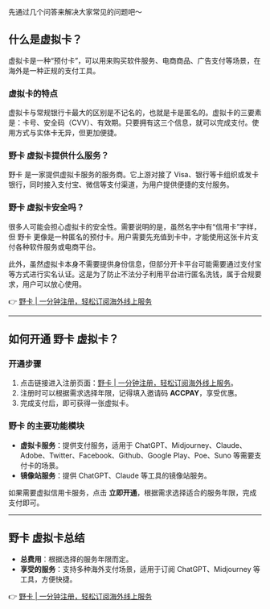 先通过几个问答来解决大家常见的问题吧～

## 什么是虚拟卡？

虚拟卡是一种“预付卡”，可以用来购买软件服务、电商商品、广告支付等场景，在海外是一种正规的支付工具。

### 虚拟卡的特点

虚拟卡与常规银行卡最大的区别是不记名的，也就是卡是匿名的。虚拟卡的三要素是：卡号、安全码（CVV）、有效期。只要拥有这三个信息，就可以完成支付。使用方式与实体卡无异，但更加便捷。

### 野卡 虚拟卡提供什么服务？

野卡 是一家提供虚拟卡服务的服务商。它上游对接了 Visa、银行等卡组织或发卡银行，同时接入支付宝、微信等支付渠道，为用户提供便捷的支付服务。

### 野卡 虚拟卡安全吗？

很多人可能会担心虚拟卡的安全性。需要说明的是，虽然名字中有“信用卡”字样，但 野卡 更像是一种匿名的预付卡。用户需要先充值到卡中，才能使用这张卡片支付各种软件服务或电商平台。

此外，虽然虚拟卡本身不需要提供身份信息，但部分开卡平台可能需要通过支付宝等方式进行实名认证。这是为了防止不法分子利用平台进行匿名洗钱，属于合规要求，用户可以放心使用。

👉 [野卡 | 一分钟注册，轻松订阅海外线上服务](https://bit.ly/bewildcard)

---

## 如何开通 野卡 虚拟卡？

### 开通步骤

1. 点击链接进入注册页面：[野卡 | 一分钟注册，轻松订阅海外线上服务](https://bit.ly/bewildcard)。
2. 注册时可以根据需求选择年限，记得填入邀请码 **ACCPAY**，享受优惠。
3. 完成支付后，即可获得一张虚拟卡。

### 野卡 的主要功能模块

- **虚拟卡服务**：提供支付服务，适用于 ChatGPT、Midjourney、Claude、Adobe、Twitter、Facebook、Github、Google Play、Poe、Suno 等需要支付卡的场景。
- **镜像站服务**：提供 ChatGPT、Claude 等工具的镜像站服务。

如果需要虚拟信用卡服务，点击 **立即开通**，根据需求选择适合的服务年限，完成支付即可。

---

## 野卡 虚拟卡总结

- **总费用**：根据选择的服务年限而定。
- **享受的服务**：支持多种海外支付场景，适用于订阅 ChatGPT、Midjourney 等工具，方便快捷。

👉 [野卡 | 一分钟注册，轻松订阅海外线上服务](https://bit.ly/bewildcard)